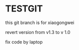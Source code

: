 # TESTGIT
this git branch is for xiaogongwei

revert version from v1.3 to v 1.0

fix code by laptop
